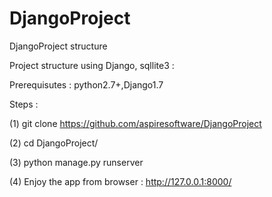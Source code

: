 # DjangoProject
DjangoProject structure

Project structure using Django, sqllite3 :

Prerequisutes : python2.7+,Django1.7

Steps :

(1) git clone https://github.com/aspiresoftware/DjangoProject

(2) cd DjangoProject/

(3) python manage.py runserver

(4) Enjoy the app from browser : http://127.0.0.1:8000/
